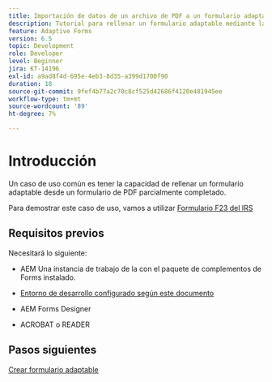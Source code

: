 ```yaml
---
title: Importación de datos de un archivo de PDF a un formulario adaptable
description: Tutorial para rellenar un formulario adaptable mediante la importación de un archivo de PDF
feature: Adaptive Forms
version: 6.5
topic: Development
role: Developer
level: Beginner
jira: KT-14196
exl-id: a9ad8f4d-695e-4eb3-8d35-a399d1700f90
duration: 18
source-git-commit: 9fef4b77a2c70c8cf525d42686f4120e481945ee
workflow-type: tm+mt
source-wordcount: '89'
ht-degree: 7%

---
```


# Introducción

Un caso de uso común es tener la capacidad de rellenar un formulario adaptable desde un formulario de PDF parcialmente completado.

Para demostrar este caso de uso, vamos a utilizar [Formulario F23 del IRS](./assets/f23.pdf)

## Requisitos previos

Necesitará lo siguiente:

* AEM Una instancia de trabajo de la con el paquete de complementos de Forms instalado.

* [Entorno de desarrollo configurado según este documento](https://experienceleague.adobe.com/docs/experience-manager-learn/forms/creating-your-first-osgi-bundle/create-your-first-osgi-bundle.html)

* AEM Forms Designer

* ACROBAT o READER

## Pasos siguientes

[Crear formulario adaptable](./create-adaptive-form.md)
